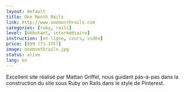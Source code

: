 ```yaml
---
layout: default
title: One Month Rails
link: http://www.onemonthrails.com
categories: [ruby, rails]
level: [débutant, intermédiaire]
instruction: [en-ligne, cours, vidéo]
price: [$99 (71.37€)]
image: onemonthrails.jpg
status: alive
lang: en
---
```


Excellent site réalisé par Mattan Griffel, nous guidant pas-à-pas dans la
construction du site sous Ruby on Rails dans le style de Pinterest.
